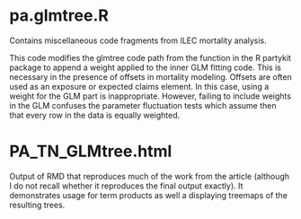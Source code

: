 # pa.glmtree.R
Contains miscellaneous code fragments from ILEC mortality analysis.

This code modifies the glmtree code path from the function in the R partykit package to append a weight applied to the inner GLM fitting code. This is necessary in the presence of offsets in mortality modeling. Offsets are often used as an exposure or expected claims element. In this case, using a weight for the GLM part is inappropriate. However, failing to include weights in the GLM confuses the parameter fluctuation tests which assume then that every row in the data is equally weighted.

# PA_TN_GLMtree.html

Output of RMD that reproduces much of the work from the article (although I do not recall whether it reproduces the final output exactly). It demonstrates usage for term products as well a displaying treemaps of the resulting trees.
